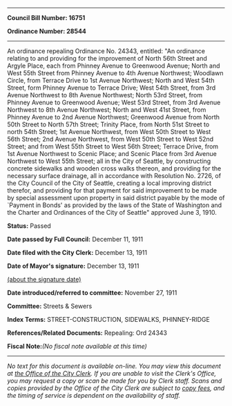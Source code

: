 

********

**Council Bill Number: 16751**
   
**Ordinance Number: 28544**
********

 An ordinance repealing Ordinance No. 24343, entitled: "An ordinance relating to and providing for the improvement of North 56th Street and Argyle Place, each from Phinney Avenue to Greenwood Avenue; North and West 55th Street from Phinney Avenue to 4th Avenue Northwest; Woodlawn Circle, from Terrace Drive to 1st Avenue Northwest; North and West 54th Street, form Phinney Avenue to Terrace Drive; West 54th Street, from 3rd Avenue Northwest to 8th Avenue Northwest; North 53rd Street, from Phinney Avenue to Greenwood Avenue; West 53rd Street, from 3rd Avenue Northwest to 8th Avenue Northwest; North and West 41st Street, from Phinney Avenue to 2nd Avenue Northwest; Greenwood Avenue from North 50th Street to North 57th Street; Trinity Place, from North 51st Street to north 54th Street; 1st Avenue Northwest, from West 50th Street to West 56th Street; 2nd Avenue Northwest, from West 50th Street to West 52nd Street; and from West 55th Street to West 56th Street; Terrace Drive, from 1st Avenue Northwest to Scenic Place; and Scenic Place from 3rd Avenue Northwest to West 55th Street; all in the City of Seattle, by constructing concrete sidewalks and wooden cross walks thereon, and providing for the necessary surface drainage, all in accordance with Resolution No. 2726, of the City Council of the City of Seattle, creating a local improving district therefor, and providing for that payment for said improvement to be made by special assessment upon property in said district payable by the mode of `Payment in Bonds' as provided by the laws of the State of Washington and the Charter and Ordinances of the City of Seattle" approved June 3, 1910.

**Status:** Passed
   
**Date passed by Full Council:** December 11, 1911
   
**Date filed with the City Clerk:** December 13, 1911
   
**Date of Mayor's signature:** December 13, 1911
   
[(about the signature date)](/~public/approvaldate.htm)
   
   
   
**Date introduced/referred to committee:** November 27, 1911
   
**Committee:** Streets & Sewers
   
   
**Index Terms:** STREET-CONSTRUCTION, SIDEWALKS, PHINNEY-RIDGE

**References/Related Documents:** Repealing: Ord 24343

**Fiscal Note:**_(No fiscal note available at this time)_
********

_No text for this document is available on-line. You may view this document at [the Office of the City Clerk](http://www.seattle.gov/leg/clerk/contactUs.htm). If you are unable to visit the Clerk's Office, you may request a copy or scan be made for you by Clerk staff. Scans and copies provided by the Office of the City Clerk are subject to [copy fees](http://clerk.seattle.gov/~public/clerkfees.htm), and the timing of service is dependent on the availability of staff._

